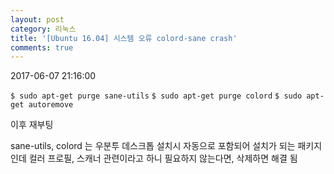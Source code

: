```yaml
---
layout: post
category: 리눅스
title: '[Ubuntu 16.04] 시스템 오류 colord-sane crash'
comments: true
---
```


2017-06-07 21:16:00

    

`$ sudo apt-get purge sane-utils`
`$ sudo apt-get purge colord`
`$ sudo apt-get autoremove`

이후 재부팅

  
sane-utils, colord 는 우분투 데스크톱 설치시 자동으로 포함되어 설치가 되는 패키지인데 컬러 프로필, 스캐너 관련이라고 하니
필요하지 않는다면, 삭제하면 해결 됨
